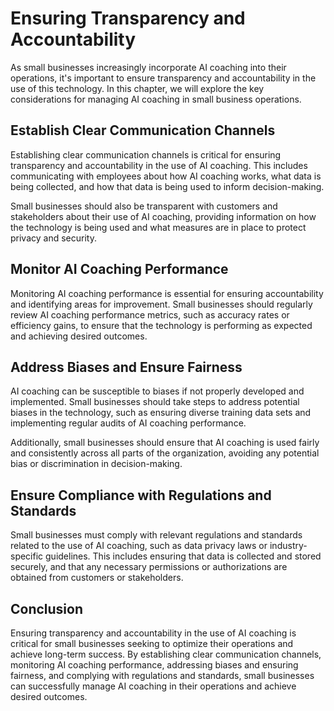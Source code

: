 Ensuring Transparency and Accountability
===========================================================================================

As small businesses increasingly incorporate AI coaching into their operations, it's important to ensure transparency and accountability in the use of this technology. In this chapter, we will explore the key considerations for managing AI coaching in small business operations.

Establish Clear Communication Channels
--------------------------------------

Establishing clear communication channels is critical for ensuring transparency and accountability in the use of AI coaching. This includes communicating with employees about how AI coaching works, what data is being collected, and how that data is being used to inform decision-making.

Small businesses should also be transparent with customers and stakeholders about their use of AI coaching, providing information on how the technology is being used and what measures are in place to protect privacy and security.

Monitor AI Coaching Performance
-------------------------------

Monitoring AI coaching performance is essential for ensuring accountability and identifying areas for improvement. Small businesses should regularly review AI coaching performance metrics, such as accuracy rates or efficiency gains, to ensure that the technology is performing as expected and achieving desired outcomes.

Address Biases and Ensure Fairness
----------------------------------

AI coaching can be susceptible to biases if not properly developed and implemented. Small businesses should take steps to address potential biases in the technology, such as ensuring diverse training data sets and implementing regular audits of AI coaching performance.

Additionally, small businesses should ensure that AI coaching is used fairly and consistently across all parts of the organization, avoiding any potential bias or discrimination in decision-making.

Ensure Compliance with Regulations and Standards
------------------------------------------------

Small businesses must comply with relevant regulations and standards related to the use of AI coaching, such as data privacy laws or industry-specific guidelines. This includes ensuring that data is collected and stored securely, and that any necessary permissions or authorizations are obtained from customers or stakeholders.

Conclusion
----------

Ensuring transparency and accountability in the use of AI coaching is critical for small businesses seeking to optimize their operations and achieve long-term success. By establishing clear communication channels, monitoring AI coaching performance, addressing biases and ensuring fairness, and complying with regulations and standards, small businesses can successfully manage AI coaching in their operations and achieve desired outcomes.

